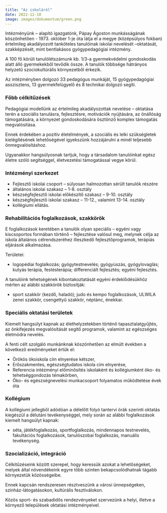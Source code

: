 ```yaml
---
title: "Az iskoláról"
date: 2022-12-10
image: images/dokumentum/green.png
---
```


Intézményünk – alapító igazgatónk, Pápay Ágoston munkásságának köszönhetően - 1973. október 1-je óta látja el a megye (középsúlyos fokban) értelmileg akadályozott tanköteles tanulóinak iskolai nevelését –oktatását, szakképzését, mint bentlakásos gyógypedagógiai intézmény.

A 100 fő körüli tanulólétszámunk kb. 1/3-a gyermekvédelmi gondoskodás alatt álló gyermekekből tevődik össze.
A tanulók többsége hátrányos helyzetű szociokultúrális környezetből érkezik.

Az intézményben dolgozó 33 pedagógus munkáját, 15 gyógypedagógiai asszisztens, 13 gyermekfelügyelő és 8 technikai dolgozó segíti.

### Főbb célkitűzések

Pedagógiai modellünk az értelmileg akadályozottak nevelése – oktatása terén a szociális tanulásra, fejlesztésre, motivációk nyújtására, az önállóság támogatására, a környezet gondoskodására ösztönző komplex támogatás megvalósítása.

Ennek érdekében a pozitív életélmények, a szociális és lelki szükségletek kielégítésének lehetőségével igyekszünk hozzájárulni a minél teljesebb önmegvalósításhoz.

Ugyanakkor hangsúlyosnak tartjuk, hogy a társadalom tanulóinkat egész életre szóló segítséggel, életvezetési támogatással vegye körül.

### Intézményi szerkezet

- Fejlesztő iskolai csoport – súlyosan halmozottan sérült tanulók részére
- általános iskolai szakasz – 1-8. osztály
- készségfejlesztő iskolai előkészítő szakasz – 9-10. osztály
- készségfejlesztő iskolai szakasz – 11-12., valamint 13-14. osztály 
- kollégiumi ellátás.

### Rehabilitációs foglalkozások, szakkörök

E foglalkozások keretében a tanulók olyan speciális – egyéni vagy kiscsoportos formában történő – fejlesztése valósul meg, melynek célja az iskola általános célrendszeréhez illeszkedő fejlesztőprogramok, terápiás eljárások alkalmazása.

Területei: 

- logopédiai foglalkozás; gyógytestnevelés; gyógyúszás, gyógylovaglás; kutyás terápia, festésterápia; differenciált fejlesztés; egyéni fejlesztés.
  
A tanulóink tehetségének kibontakoztatását egyéni érdeklődésükhöz mérten az alábbi szakkörök biztosítják:
- sport szakkör (kezdő, haladó); judo és kempo foglalkozások, ULWILA zenei szakkör, csengettyű szakkör, néptánc, énekkar.

### Speciális oktatási területek

Kiemelt hangsúlyt kapnak az élethelyzetekben történő tapasztalatgyűjtés, az önkifejezés megvalósítását segítő programok, valamint az egészséges életmódra nevelés.

A fenti célt szolgáló munkánknak köszönhetően az elmúlt években a következő eredményeket értük el:

- Örökös ökoiskola cím elnyerése kétszer,
- Erőszakmentes, egészségtudatos iskola cím elnyerése,
- Referencia intézményi előminősítés iskolaként és kollégiumként öko- és tehetséggondozás témakörben,
- Öko- és egészségnevelési munkacsoport  folyamatos működtetése évek óta

### Kollégium

A kollégiumi jellegből adódóan a délelőtt folyó tantervi órák szerinti oktatás kiegészül a délutáni tevékenységgel, mely során az alábbi foglalkozások kiemelt hangsúlyt kapnak: 

- séta, játékfoglalkozás, sportfoglalkozás, mindennapos testnevelés, fakultációs foglalkozások, tanulószobai foglalkozás, manuális tevékenység. 

### Szocializáció, integráció

Célkitűzéseink között szerepel, hogy keressük azokat a lehetőségeket, melyek által növendékeink egyre több szinten bekapcsolódhatnak tágabb környezetük közösségeibe.

Ennek kapcsán rendszeresen résztveszünk a városi ünnepségeken, színház-látogatásokon, kultúrális fesztiválokon.

Közös sport- és szabadidős rendezvényeket szervezünk a helyi, illetve a környező települések oktatási intézményeivel.
